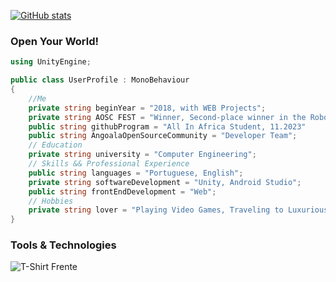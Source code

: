 [![GitHub stats](https://github-readme-stats.vercel.app/api?username=elisioMassaqui&show_icons=true&hide=&count_private=true&title_color=6f42c1&text_color=6f42c1&icon_color=6f42c1&bg_color=ffff00&hide_border=true&show_icons=true)](https://github.com/elisioMassaqui)

<h3>Open Your World!</h3>

```csharp
using UnityEngine;

public class UserProfile : MonoBehaviour
{
    //Me
    private string beginYear = "2018, with WEB Projects";
    private string AOSC FEST = "Winner, Second-place winner in the Robotgames hackathon team. 2023"
    public string githubProgram = "All In Africa Student, 11.2023"
    public string AngoalaOpenSourceCommunity = "Developer Team";
    // Education
    private string university = "Computer Engineering";
    // Skills && Professional Experience
    public string languages = "Portuguese, English";
    private string softwareDevelopment = "Unity, Android Studio";
    public string frontEndDevelopment = "Web";
    // Hobbies
    private string lover = "Playing Video Games, Traveling to Luxurious Places, Eating, Spotify";
}
```

### Tools & Technologies






![T-Shirt Frente](https://github.com/elisioMassaqui/elisioMassaqui/raw/main/t%20shirt%20frente.png)

<!---
elisioMassaqui/elisioMassaqui is a ✨ special ✨ repository because its `README.md` (this file) appears on your GitHub profile.
You can click the Preview link to take a look at your changes.
--->
